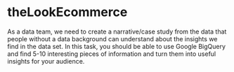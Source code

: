 # theLookEcommerce
As a data team, we need to create a narrative/case study from the data that people without a data background can understand about the insights we find in the data set.  In this task, you should be able to use Google BigQuery and find 5-10 interesting pieces of information and turn them into useful insights for your audience.
